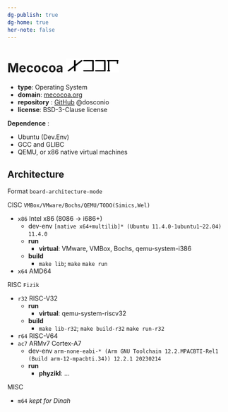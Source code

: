 ```yaml
---
dg-publish: true
dg-home: true
her-note: false
---
```


# Mecocoa ![LOGO](./rsource/logo/MCCA20240501.png) 

- **type**: Operating System
- **domain**: [mecocoa.org](http://mecocoa.org/) 
- **repository** : [GitHub](https://github.com/dosconio/mecocoa)  @dosconio
- **license**: BSD-3-Clause license

**Dependence** :
- Ubuntu (Dev.Env)
- GCC and GLIBC
- QEMU, or x86 native virtual machines

## Architecture

Format `board-architecture-mode`


CISC `VMBox/VMware/Bochs/QEMU/TODO(Simics,Wel)`
- `x86` Intel x86 (8086 -> i686+)
	- dev-env `[native x64+multilib]* (Ubuntu 11.4.0-1ubuntu1~22.04) 11.4.0`
	- **run**
		- **virtual**: VMware, VMBox, Bochs, qemu-system-i386
	- **build**
		- `make lib`; `make` `make run`
- `x64` AMD64

RISC `Fizik`
- `r32` RISC-V32
	- **run**
		- **virtual**: qemu-system-riscv32
	- **build**
		- `make lib-r32`; `make build-r32` `make run-r32`
- `r64` RISC-V64
- `ac7` ARMv7 Cortex-A7
	- dev-env `arm-none-eabi-* (Arm GNU Toolchain 12.2.MPACBTI-Rel1 (Build arm-12-mpacbti.34)) 12.2.1 20230214`
	- **run**
		- **phyzikl**: ...

MISC
- `m64` *kept for Dinah* 

